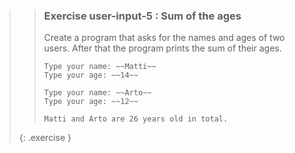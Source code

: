 >>### Exercise user-input-5 : Sum of the ages
>>
>>Create a program that asks for the names and ages of two users. After that the program prints the sum of their ages.
>>
>>```output
>>Type your name: ~~Matti~~
>>Type your age: ~~14~~
>>
>>Type your name: ~~Arto~~
>>Type your age: ~~12~~
>>
>>Matti and Arto are 26 years old in total.
>>```
>{: .exercise }